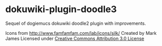 # dokuwiki-plugin-doodle3
Sequel of dogiemucs dokuwiki doodle2 plugin with improvements.


Icons from http://www.famfamfam.com/lab/icons/silk/
Created by Mark James
Licensed under [Creative Commons Attribution 3.0 License](http://creativecommons.org/licenses/by/3.0/)